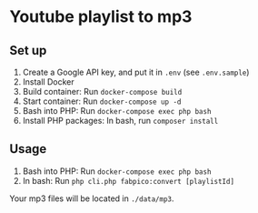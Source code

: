 # Youtube playlist to mp3

## Set up

1. Create a Google API key, and put it in `.env` (see `.env.sample`)
2. Install Docker
3. Build container: Run `docker-compose build`
4. Start container: Run `docker-compose up -d`
5. Bash into PHP: Run `docker-compose exec php bash`
6. Install PHP packages: In bash, run `composer install`

## Usage

1. Bash into PHP: Run `docker-compose exec php bash`
2. In bash: Run `php cli.php fabpico:convert [playlistId]`

Your mp3 files will be located in `./data/mp3`.